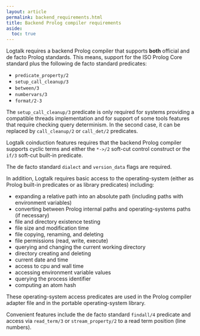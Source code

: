 ```yaml
---
layout: article
permalink: backend_requirements.html
title: Backend Prolog compiler requirements
aside:
  toc: true
---
```


Logtalk requires a backend Prolog compiler that supports **both** official and de facto Prolog standards. This means, support for the ISO Prolog Core standard plus the following de facto standard predicates:

* `predicate_property/2`
* `setup_call_cleanup/3`
* `between/3`
* `numbervars/3`
* `format/2-3`

The `setup_call_cleanup/3` predicate is only required for systems providing a compatible threads implementation and for support of some tools features that require checking query determinism. In the second case, it can be replaced by `call_cleanup/2` or `call_det/2` predicates.

Logtalk coinduction features requires that the backend Prolog compiler supports cyclic terms and either the `*->/2` soft-cut control construct or the `if/3` soft-cut built-in predicate.

The de facto standard `dialect` and `version_data` flags are required.

In addition, Logtalk requires basic access to the operating-system (either as Prolog built-in predicates or as library predicates) including:

* expanding a relative path into an absolute path (including paths with environment variables)
* converting between Prolog internal paths and operating-systems paths (if necessary)
* file and directory existence testing
* file size and modification time
* file copying, renaming, and deleting
* file permissions (read, write, execute)
* querying and changing the current working directory
* directory creating and deleting
* current date and time
* access to cpu and wall time
* accessing environment variable values
* querying the process identifier
* computing an atom hash

These operating-system access predicates are used in the Prolog compiler adapter file and in the portable operating-system library.

Convenient features include the de facto standard `findall/4` predicate and access via `read_term/3` or `stream_property/2` to a read term position (line numbers).
